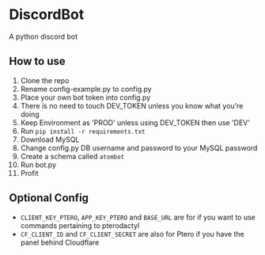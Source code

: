 # DiscordBot

A python discord bot

## How to use

1. Clone the repo
2. Rename config-example.py to config.py
3. Place your own bot token into config.py
4. There is no need to touch DEV_TOKEN unless you know what you're doing
5. Keep Environment as 'PROD' unless using DEV_TOKEN then use 'DEV'
6. Run `pip install -r requirements.txt`
7. Download MySQL
8. Change config.py DB username and password to your MySQL password
9. Create a schema called `atombot`
10. Run bot.py
11. Profit

## Optional Config

+ `CLIENT_KEY_PTERO`, `APP_KEY_PTERO` and `BASE_URL` are for if you want to use commands pertaining to pterodactyl
+ `CF_CLIENT_ID` and `CF_CLIENT_SECRET` are also for Ptero if you have the panel behind Cloudflare
